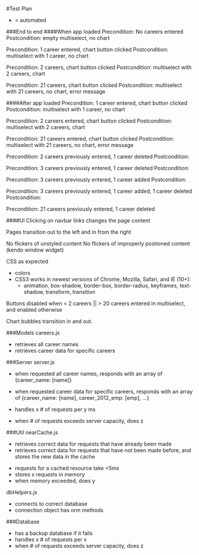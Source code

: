 #Test Plan

* = automated

###End to end
####When app loaded
Precondition: No careers entered
Postcondition: empty multiselect, no chart

Precondition: 1 career entered, chart button clicked
Postcondition: multiselect with 1 career, no chart

Precondition: 2 careers, chart button clicked
Postcondition: multiselect with 2 careers, chart

Precondition: 21 careers, chart button clicked
Postcondition: multiselect with 21 careers, no chart, error message

####After app loaded
Precondition: 1 career entered, chart button clicked
Postcondition: multiselect with 1 career, no chart

Precondition: 2 careers entered, chart button clicked
Postcondition: multiselect with 2 careers, chart

Precondition: 21 careers entered, chart button clicked
Postcondition: multiselect with 21 careers, no chart, error message

Precondition: 2 careers previously entered, 1 career deleted
Postcondition:

Precondition: 3 careers previously entered, 1 career deleted
Postcondition:

Precondition: 3 careers previously entered, 1 career added
Postcondition:

Precondition: 3 careers previously entered, 1 career added, 1 career deleted
Postcondition:

Precondition: 21 careers previously entered, 1 career deleted

####UI
Clicking on navbar links changes the page content

Pages transition out to the left and in from the right

No flickers of unstyled content
No flickers of improperly postioned content (kendo window widget)

CSS as expected
- colors
- CSS3 works in newest versions of Chrome, Mozilla, Safari, and IE (10+):
   - animation, box-shadow, border-box, border-radius, keyframes, text-shadow, transform, transition

Buttons disabled when < 2 careers || > 20 careers entered in multiselect, and enabled otherwise

Chart bubbles transition in and out. 

###Models
careers.js
- retrieves all career names
- retrieves career data for specific careers

###Server
server.js
- when requested all career names, responds with an array of {career_name: [name]} 
- when requested career data for specific careers, responds with an array of {career_name: [name], career_2012_emp: [emp], ...}

- handles x # of requests per y ms
- when # of requests exceeds server capacity, does z 

###Util 
nearCache.js
* retrieves correct data for requests that have already been made
* retrieves correct data for requests that have not been made before, and stores the new data in the cache
- requests for a cached resource take <5ms 
- stores x requests in memory
- when memory exceeded, does y

dbHelpers.js
* connects to correct database
* connection object has orm methods

###Database
- has a backup database if it fails
- handles x # of requests per x
- when # of requests exceeds server capacity, does z 